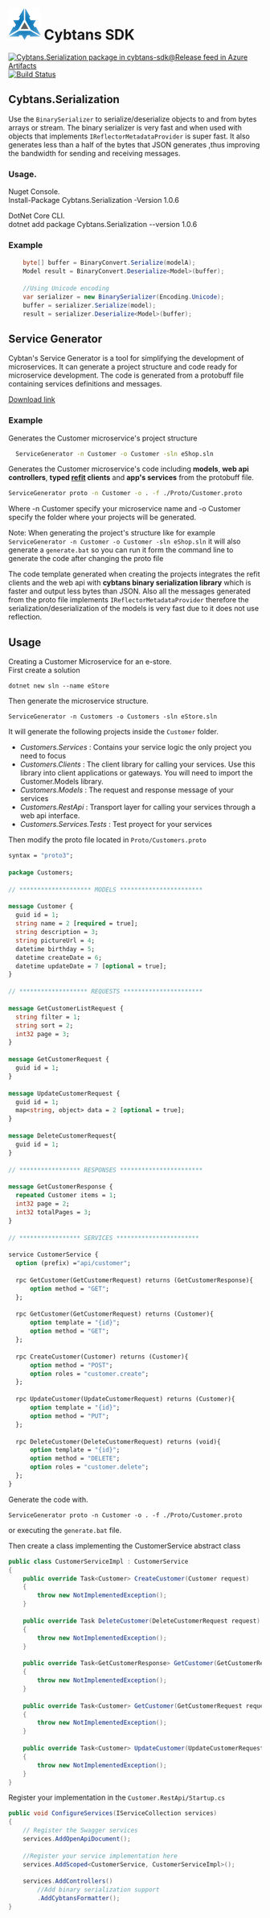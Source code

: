 # ![Logo](CybtansSDK/cybtan.png) Cybtans SDK
[![Cybtans.Serialization package in cybtans-sdk@Release feed in Azure Artifacts](https://feeds.dev.azure.com/cybtans/f890b23d-d5ed-45bb-8308-1fe776f4fa8a/_apis/public/Packaging/Feeds/c8742fb6-b06b-42df-b89a-4dc8a8b66de6%40c6956002-6052-4d67-940b-9bcb161382ee/Packages/337fb4d3-cdc2-472e-89d0-f13069e7c086/Badge)](https://dev.azure.com/cybtans/CybtansSDK/_packaging?_a=package&feed=c8742fb6-b06b-42df-b89a-4dc8a8b66de6%40c6956002-6052-4d67-940b-9bcb161382ee&package=337fb4d3-cdc2-472e-89d0-f13069e7c086&preferRelease=true)
[![Build Status](https://dev.azure.com/cybtans/CybtansSDK/_apis/build/status/ansel86castro.cybtans-sdk?branchName=master)](https://dev.azure.com/cybtans/CybtansSDK/_build/latest?definitionId=1&branchName=master)

## Cybtans.Serialization

Use the `BinarySerializer` to serialize/deserialize objects to and from bytes arrays or stream. The binary serializer is very fast and when used with objects that implements `IReflectorMetadataProvider` is super fast. It also generates less than a half of the bytes that JSON generates ,thus improving the bandwidth for sending and receiving messages.

### Usage. 
Nuget Console.  
    Install-Package Cybtans.Serialization -Version 1.0.6

DotNet Core CLI.  
    dotnet add package Cybtans.Serialization --version 1.0.6

### Example

```csharp
    byte[] buffer = BinaryConvert.Serialize(modelA);
    Model result = BinaryConvert.Deserialize<Model>(buffer);

    //Using Unicode encoding
    var serializer = new BinarySerializer(Encoding.Unicode);
    buffer = serializer.Serialize(model);
    result = serializer.Deserialize<Model>(buffer);
```


## Service Generator
Cybtan's Service Generator is a tool for simplifying the development of microservices. It can generate a project structure and code ready for microservice development. The code is generated from a protobuff file containing services definitions and messages.

[Download link](https://github.com/ansel86castro/cybtans-sdk/releases/download/v1.0.6/ServiceGenerator.x64.zip) 

### Example
Generates the Customer microservice's project structure
```bash
  ServiceGenerator -n Customer -o Customer -sln eShop.sln
```

Generates the Customer microservice's code including **models**, **web api controllers**, **typed [refit](https://github.com/reactiveui/refit) clients** and **app's services** from the protobuff file.  
```bash
ServiceGenerator proto -n Customer -o . -f ./Proto/Customer.proto
```

Where -n Customer specify your microservice name and -o Customer specify the folder where your projects will be generated.

Note: When generating the project's structure like for example `ServiceGenerator -n Customer -o Customer -sln eShop.sln`
it will also generate a `generate.bat` so you can run it form the command line to generate the code after changing the proto file

The code template generated when creating the projects integrates the refit clients and the web api with **cybtans binary serialization library** which is faster and output less bytes than JSON. Also all the messages generated from the proto file implements `IReflectorMetadataProvider` therefore the serialization/deserialization of the models is very fast due to it does not use reflection.

## Usage 
Creating a Customer Microservice for an e-store.  
First create a solution  
``` 
dotnet new sln --name eStore 
```
Then generate the microservice structure.  
```
ServiceGenerator -n Customers -o Customers -sln eStore.sln
```
It will generate the following projects inside the `Customer` folder.  
  - *Customers.Services* : Contains your service logic the only project you need to focus
  - *Customers.Clients* : The client library for calling your services. Use this library into client applications or gateways. You will need to import the Customer.Models library.
  - *Customers.Models* : The request and response message of your services
  - *Customers.RestApi* : Transport layer for calling your services through a web api interface.
  - *Customers.Services.Tests* : Test proyect for your services

  Then modify the proto file located in `Proto/Customers.proto`

  ```proto
  syntax = "proto3";

package Customers;

// ******************** MODELS ***********************

message Customer {
	guid id = 1;
	string name = 2 [required = true];
	string description = 3;	
	string pictureUrl = 4;	
	datetime birthday = 5;
	datetime createDate = 6;
	datetime updateDate = 7 [optional = true];	
}

// ******************* REQUESTS **********************

message GetCustomerListRequest {
	string filter = 1;
	string sort = 2;
	int32 page = 3;
}

message GetCustomerRequest {
	guid id = 1;
}

message UpdateCustomerRequest {
	guid id = 1;	
	map<string, object> data = 2 [optional = true];
}

message DeleteCustomerRequest{
	guid id = 1;
}

// ***************** RESPONSES ***********************

message GetCustomerResponse {
	repeated Customer items = 1;
	int32 page = 2;
	int32 totalPages = 3;
}

// ***************** SERVICES ***********************

service CustomerService {
	option (prefix) ="api/customer";

	rpc GetCustomer(GetCustomerRequest) returns (GetCustomerResponse){		
		option method = "GET";
	};

	rpc GetCustomer(GetCustomerRequest) returns (Customer){	
		option template = "{id}"; 
		option method = "GET";
	};

	rpc CreateCustomer(Customer) returns (Customer){			
		option method = "POST";
		option roles = "customer.create";
	};

	rpc UpdateCustomer(UpdateCustomerRequest) returns (Customer){			
		option template = "{id}"; 
		option method = "PUT";		
	};

	rpc DeleteCustomer(DeleteCustomerRequest) returns (void){
		option template = "{id}"; 		
		option method = "DELETE";
		option roles = "customer.delete";
	};
}

```
Generate the code with. 
```
ServiceGenerator proto -n Customer -o . -f ./Proto/Customer.proto
```

or executing the `generate.bat` file. 

Then create a class implementing the CustomerService abstract class

```csharp
public class CustomerServiceImpl : CustomerService
{
    public override Task<Customer> CreateCustomer(Customer request)
    {
        throw new NotImplementedException();
    }

    public override Task DeleteCustomer(DeleteCustomerRequest request)
    {
        throw new NotImplementedException();
    }

    public override Task<GetCustomerResponse> GetCustomer(GetCustomerRequest request)
    {
        throw new NotImplementedException();
    }

    public override Task<Customer> GetCustomer(GetCustomerRequest request)
    {
        throw new NotImplementedException();
    }

    public override Task<Customer> UpdateCustomer(UpdateCustomerRequest request)
    {
        throw new NotImplementedException();
    }
}
```

Register your implementation in the `Customer.RestApi/Startup.cs` 

```csharp
public void ConfigureServices(IServiceCollection services)
{
    // Register the Swagger services
    services.AddOpenApiDocument();

    //Register your service implementation here
    services.AddScoped<CustomerService, CustomerServiceImpl>();

    services.AddControllers()
        //Add binary serialization support
        .AddCybtansFormatter();   
}
```



